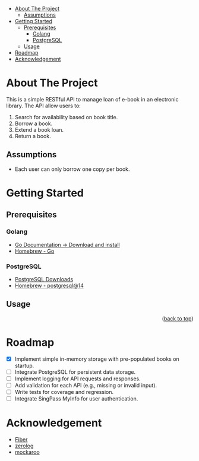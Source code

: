 <a id="readme-top"></a>

- [About The Project](#about-the-project)
  - [Assumptions](#assumptions)
- [Getting Started](#getting-started)
  - [Prerequisites](#prerequisites)
    - [Golang](#golang)
    - [PostgreSQL](#postgresql)
  - [Usage](#usage)
- [Roadmap](#roadmap)
- [Acknowledgement](#acknowledgement)

# About The Project

This is a simple RESTful API to manage loan of e-book in an electronic library. The API allow users to:

1. Search for availability based on book title.
2. Borrow a book.
3. Extend a book loan.
4. Return a book.

## Assumptions

- Each user can only borrow one copy per book.

# Getting Started

## Prerequisites

### Golang

- [Go Documentation -> Download and install](https://go.dev/doc/install)
- [Homebrew - Go](https://formulae.brew.sh/formula/go)

### PostgreSQL

- [PostgreSQL Downloads](https://www.postgresql.org/download/)
- [Homebrew - postgresql@14](https://formulae.brew.sh/formula/postgresql@14)

## Usage

<p align="right">(<a href="#readme-top">back to top</a>)</p>

# Roadmap

- [x] Implement simple in-memory storage with pre-populated books on startup.
- [ ] Integrate PostgreSQL for persistent data storage.
- [ ] Implement logging for API requests and responses.
- [ ] Add validation for each API (e.g., missing or invalid input).
- [ ] Write tests for coverage and regression.
- [ ] Integrate SingPass MyInfo for user authentication.

# Acknowledgement

- [Fiber](https://docs.gofiber.io/)
- [zerolog](https://github.com/rs/zerolog)
- [mockaroo](https://www.mockaroo.com/)
